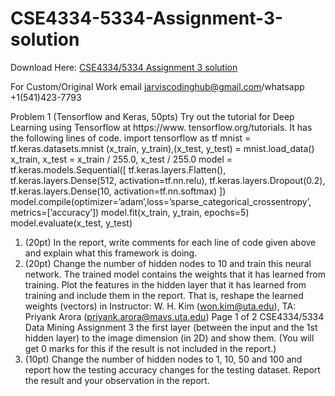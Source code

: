 # CSE4334-5334-Assignment-3-solution

Download Here: [CSE4334/5334 Assignment 3 solution](https://jarviscodinghub.com/assignment/cse4334-5334-assignment-3-solution/)

For Custom/Original Work email jarviscodinghub@gmail.com/whatsapp +1(541)423-7793

Problem 1
(Tensorflow and Keras, 50pts) Try out the tutorial for Deep Learning using Tensorflow at https://www.
tensorflow.org/tutorials. It has the following lines of code.
import tensorflow as tf
mnist = tf.keras.datasets.mnist
(x_train, y_train),(x_test, y_test) = mnist.load_data()
x_train, x_test = x_train / 255.0, x_test / 255.0
model = tf.keras.models.Sequential([
tf.keras.layers.Flatten(),
tf.keras.layers.Dense(512, activation=tf.nn.relu),
tf.keras.layers.Dropout(0.2),
tf.keras.layers.Dense(10, activation=tf.nn.softmax)
])
model.compile(optimizer=’adam’,loss=’sparse_categorical_crossentropy’, metrics=[’accuracy’])
model.fit(x_train, y_train, epochs=5)
model.evaluate(x_test, y_test)
1. (20pt) In the report, write comments for each line of code given above and explain what this framework
is doing.
2. (20pt) Change the number of hidden nodes to 10 and train this neural network. The trained model
contains the weights that it has learned from training. Plot the features in the hidden layer that it has
learned from training and include them in the report. That is, reshape the learned weights (vectors) in
Instructor: W. H. Kim (won.kim@uta.edu), TA: Priyank Arora (priyank.arora@mavs.uta.edu) Page 1 of 2
CSE4334/5334 Data Mining Assignment 3
the first layer (between the input and the 1st hidden layer) to the image dimension (in 2D) and show
them. (You will get 0 marks for this if the result is not included in the report.)
3. (10pt) Change the number of hidden nodes to 1, 10, 50 and 100 and report how the testing accuracy
changes for the testing dataset. Report the result and your observation in the report.


